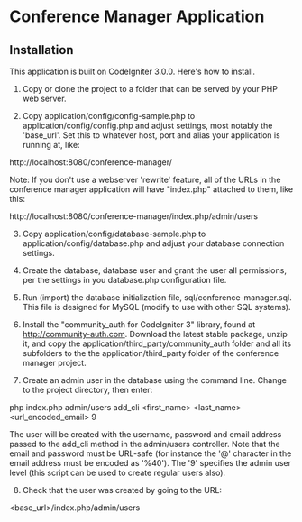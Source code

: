 Conference Manager Application
==============================

Installation
------------

This application is built on CodeIgniter 3.0.0.  Here's how to install.

1. Copy or clone the project to a folder that can be served by your PHP web server.

2. Copy application/config/config-sample.php to application/config/config.php and adjust settings,
most notably the 'base_url'.  Set this to whatever host, port and alias your application is running
at, like:

http://localhost:8080/conference-manager/

Note: If you don't use a webserver 'rewrite' feature, all of the URLs in the conference manager 
application will have "index.php" attached to them, like this:

http://localhost:8080/conference-manager/index.php/admin/users

3. Copy application/config/database-sample.php to application/config/database.php and adjust your
database connection settings.

4. Create the database, database user and grant the user all permissions, per the settings in you
database.php configuration file.

5. Run (import) the database initialization file, sql/conference-manager.sql.  This file is designed
for MySQL (modify to use with other SQL systems).

6. Install the "community_auth for CodeIgniter 3" library, found at http://community-auth.com.
Download the latest stable package, unzip it, and copy the application/third_party/community_auth
folder and all its subfolders to the the application/third_party folder of the conference manager
project.

7. Create an admin user in the database using the command line. Change to the project directory,
then enter: 

php index.php admin/users add_cli <first_name> <last_name> <url_encoded_email> <password> 9

The user will be created with the username, password and email address passed to the add_cli
method in the admin/users controller. Note that the email and password must be URL-safe 
(for instance the '@' character in the email address must be encoded as '%40').  The '9'
specifies the admin user level (this script can be used to create regular users also).

8. Check that the user was created by going to the URL:

<base_url>/index.php/admin/users


